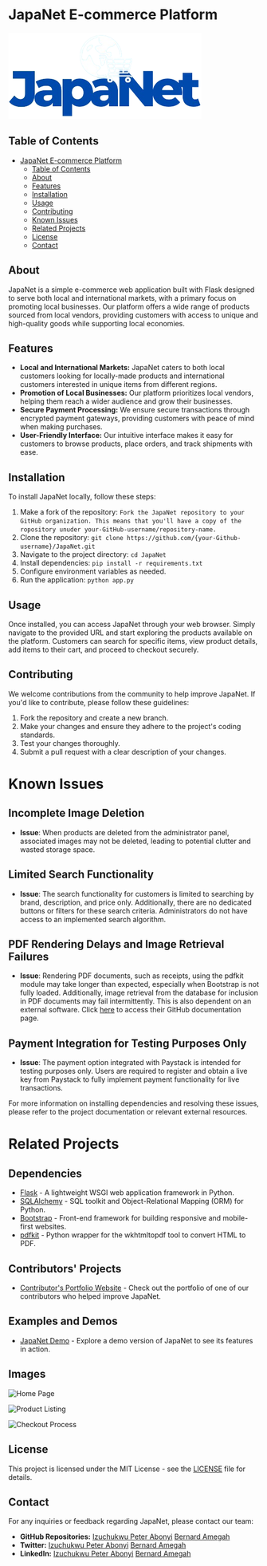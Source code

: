 # JapaNet E-commerce Platform
![JapaNet Logo](app/static/logo.png)

## Table of Contents

- [JapaNet E-commerce Platform](#japanet-e-commerce-platform)
  - [Table of Contents](#table-of-contents)
  - [About](#about)
  - [Features](#features)
  - [Installation](#installation)
  - [Usage](#usage)
  - [Contributing](#contributing)
  - [Known Issues](#known-issues)
  - [ Related Projects](#related-projects)
  - [License](#license)
  - [Contact](#contact)

## About

JapaNet is a simple e-commerce web application built with Flask designed to serve both local and international markets, with a primary focus on promoting local businesses. Our platform offers a wide range of products sourced from local vendors, providing customers with access to unique and high-quality goods while supporting local economies.

## Features

- **Local and International Markets:** JapaNet caters to both local customers looking for locally-made products and international customers interested in unique items from different regions.
- **Promotion of Local Businesses:** Our platform prioritizes local vendors, helping them reach a wider audience and grow their businesses.
- **Secure Payment Processing:** We ensure secure transactions through encrypted payment gateways, providing customers with peace of mind when making purchases.
- **User-Friendly Interface:** Our intuitive interface makes it easy for customers to browse products, place orders, and track shipments with ease.


## Installation

To install JapaNet locally, follow these steps:

1. Make a fork of the repository: `Fork the JapaNet repository to your GitHub organization. This means that you'll have a copy of the ropository unuder your-GitHub-username/repository-name.`
2. Clone the repository: `git clone https://github.com/{your-Github-username}/JapaNet.git`
3. Navigate to the project directory: `cd JapaNet`
4. Install dependencies: `pip install -r requirements.txt`
5. Configure environment variables as needed.
6. Run the application: `python app.py`

## Usage

Once installed, you can access JapaNet through your web browser. Simply navigate to the provided URL and start exploring the products available on the platform. Customers can search for specific items, view product details, add items to their cart, and proceed to checkout securely.

## Contributing

We welcome contributions from the community to help improve JapaNet. If you'd like to contribute, please follow these guidelines:

1. Fork the repository and create a new branch.
2. Make your changes and ensure they adhere to the project's coding standards.
3. Test your changes thoroughly.
4. Submit a pull request with a clear description of your changes.


# Known Issues

## Incomplete Image Deletion

- **Issue**: When products are deleted from the administrator panel, associated images may not be deleted, leading to potential clutter and wasted storage space.

## Limited Search Functionality

- **Issue**: The search functionality for customers is limited to searching by brand, description, and price only. Additionally, there are no dedicated buttons or filters for these search criteria. Administrators do not have access to an implemented search algorithm.

## PDF Rendering Delays and Image Retrieval Failures

- **Issue**: Rendering PDF documents, such as receipts, using the pdfkit module may take longer than expected, especially when Bootstrap is not fully loaded. Additionally, image retrieval from the database for inclusion in PDF documents may fail intermittently. This is also dependent on an external software. Click [here](https://github.com/JazzCore/python-pdfkit/wiki/Installing-wkhtmltopdf) to access their GitHub documentation page.

## Payment Integration for Testing Purposes Only

- **Issue**: The payment option integrated with Paystack is intended for testing purposes only. Users are required to register and obtain a live key from Paystack to fully implement payment functionality for live transactions.

For more information on installing dependencies and resolving these issues, please refer to the project documentation or relevant external resources.


# Related Projects

## Dependencies

- [Flask](https://github.com/pallets/flask) - A lightweight WSGI web application framework in Python.
- [SQLAlchemy](https://github.com/sqlalchemy/sqlalchemy) - SQL toolkit and Object-Relational Mapping (ORM) for Python.
- [Bootstrap](https://github.com/twbs/bootstrap) - Front-end framework for building responsive and mobile-first websites.
- [pdfkit](https://github.com/JazzCore/python-pdfkit) - Python wrapper for the wkhtmltopdf tool to convert HTML to PDF.

## Contributors' Projects

- [Contributor's Portfolio Website](https://github.com/contributor-username/portfolio) - Check out the portfolio of one of our contributors who helped improve JapaNet.

## Examples and Demos

- [JapaNet Demo](https://github.com/your-username/japanet-demo) - Explore a demo version of JapaNet to see its features in action.

## Images

![Home Page](images/home_page.png)

![Product Listing](images/product_listing.png)

![Checkout Process](images/checkout_process.png)


## License

This project is licensed under the MIT License - see the [LICENSE](LICENSE) file for details.

## Contact
For any inquiries or feedback regarding JapaNet, please contact our team:

- **GitHub Repositories:** 
[Izuchukwu Peter Abonyi](https://github.com/Drpmartins/) 
[Bernard Amegah](https://github.com/brwngld/)
- **Twitter:** 
[Izuchukwu Peter Abonyi](https://twitter.com/dr_coded)
[Bernard Amegah](https://twitter.com/bern587)
- **LinkedIn:**
[Izuchukwu Peter Abonyi](https://www.linkedin.com/in/izuchukwu-peter-abonyi-446b95278/)
[Bernard Amegah](https://www.linkedin.com/in/bernard-amegah-6191222ba/)
